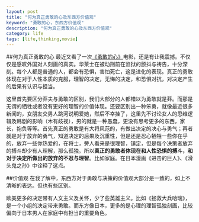 ```yaml
---
layout: post
title: "何为真正勇敢的心及东西方价值观"
keyword: "勇敢的心，东西方价值观"
description: "何为真正勇敢的心及东西方价值观"
category: life
tags: [life,thinking,movie]
---
```


##何为真正勇敢的心
最近又看了一次[《勇敢的心》](http://movie.douban.com/subject/1294639/ "勇敢的心")电影，还是有让我震撼。不仅仅是感叹外国对人刻画的真实。华莱士在被动刑前在监狱的颤抖与祷告，十分深刻。每个人都是普通的人，都会有恐惧，害怕死亡，这是进化的表现。真正的勇敢体现在对于人性本质的克服，理智的决定，无悔的决定，和恐惧对抗，对决定产生的后果有认识与担当。

这里首先要区分莽夫与勇敢的区别，我们大部分的人都错以为勇敢就是莽。而那是无谓的牺牲或者没有更好的理智的价值体现。还要区别出一种笨勇，就像最近很多新闻的，女朋友交男人跳河说明爱她，然后不幸挂了，这里先不讨论女人的思维逻辑及韩剧的影响（木有歧视），男的就是一种愚蠢，更没有思考更多的东西，家长，抱负等等。首先真正的勇敢是有大将风范的，有做出决定的决心与勇气；再者就是对于放弃的勇气，知道决定的后果及沉重性，但是还是忍心牺牲一些你在乎的，放弃一些你热爱的，在将士，旁人看来是很理智，镇定，但是每个决策者放弃的搏斗却少有人理解，那么孤独。所以**真正的勇敢者体现在和人性恐惧的搏斗，和对于决定所做出的放弃的不忍与理智**。比如家庭。在日本漫画《进击的巨人》、《滑头鬼之孙》中诠释了这点。

##价值观
在我了解中，东西方对于勇敢与决策的价值观大部分是一致的，如上不清晰的表达。但也有些区别。

欧美更多的决定带有人文主义及关怀，少了些英雄主义。比如《拯救大兵哈瑞》，是一个小组的决定带来勇敢。而东方像日本，更多的是心理的理智孤独刻画，比较偏向于日本男人在家庭中有担当的重要角色。

